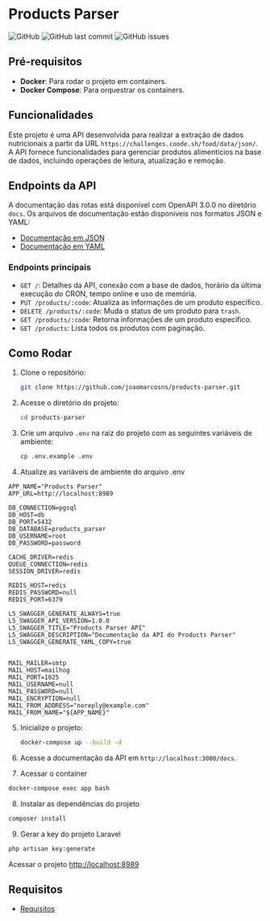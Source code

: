 # Products Parser

![GitHub](https://img.shields.io/github/license/joaomarcosns/products-parser)
![GitHub last commit](https://img.shields.io/github/last-commit/joaomarcosns/products-parser)
![GitHub issues](https://img.shields.io/github/issues/joaomarcosns/products-parser)

## Pré-requisitos

- **Docker**: Para rodar o projeto em containers.
- **Docker Compose**: Para orquestrar os containers.

## Funcionalidades

Este projeto é uma API desenvolvida para realizar a extração de dados nutricionais a partir da URL `https://challenges.coode.sh/food/data/json/`. A API fornece funcionalidades para gerenciar produtos alimentícios na base de dados, incluindo operações de leitura, atualização e remoção.

## Endpoints da API

A documentação das rotas está disponível com OpenAPI 3.0.0 no diretório `docs`. Os arquivos de documentação estão disponíveis nos formatos JSON e YAML:

- [Documentação em JSON](docs/api.json)
- [Documentação em YAML](docs/api.yml)

### Endpoints principais

- `GET /`: Detalhes da API, conexão com a base de dados, horário da última execução do CRON, tempo online e uso de memória.
- `PUT /products/:code`: Atualiza as informações de um produto específico.
- `DELETE /products/:code`: Muda o status de um produto para `trash`.
- `GET /products/:code`: Retorna informações de um produto específico.
- `GET /products`: Lista todos os produtos com paginação.

## Como Rodar

1. Clone o repositório:

   ```bash
   git clone https://github.com/joaomarcosns/products-parser.git

2. Acesse o diretório do projeto:

   ```bash
   cd products-parser
   ```

3. Crie um arquivo `.env` na raiz do projeto com as seguintes variáveis de ambiente:

   ```bash
   cp .env.example .env
   ```

4. Atualize as variáveis de ambiente do arquivo .env

```dosini
APP_NAME="Products Parser"
APP_URL=http://localhost:8989

DB_CONNECTION=pgsql
DB_HOST=db
DB_PORT=5432
DB_DATABASE=products_parser
DB_USERNAME=root
DB_PASSWORD=password

CACHE_DRIVER=redis
QUEUE_CONNECTION=redis
SESSION_DRIVER=redis

REDIS_HOST=redis
REDIS_PASSWORD=null
REDIS_PORT=6379

L5_SWAGGER_GENERATE_ALWAYS=true
L5_SWAGGER_API_VERSION=1.0.0
L5_SWAGGER_TITLE="Products Parser API"
L5_SWAGGER_DESCRIPTION="Documentação da API do Products Parser"
L5_SWAGGER_GENERATE_YAML_COPY=true


MAIL_MAILER=smtp
MAIL_HOST=mailhog
MAIL_PORT=1025
MAIL_USERNAME=null
MAIL_PASSWORD=null
MAIL_ENCRYPTION=null
MAIL_FROM_ADDRESS="noreply@example.com"
MAIL_FROM_NAME="${APP_NAME}"
```

5. Inicialize o projeto:

   ```bash
   docker-compose up --build -d
   ```

6. Acesse a documentação da API em `http://localhost:3000/docs`.

7. Acessar o container

```sh
docker-compose exec app bash
```

8. Instalar as dependências do projeto

```sh
composer install
```

9. Gerar a key do projeto Laravel

```sh
php artisan key:generate
```

Acessar o projeto
[http://localhost:8989](http://localhost:8989)

## Requisitos

- [Requisitos](REQUIREMENTS.md)
